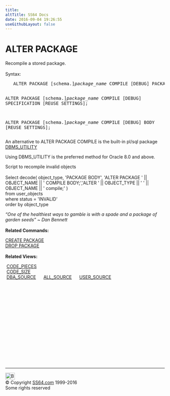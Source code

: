 ```yaml
---
title:
altTitle: SS64 Docs
date: 2016-09-04 19:26:55
useGithubLayout: false
---
```

<!-- #BeginLibraryItem "/Library/head_ora.lbi" --><!-- #EndLibraryItem --><h1>ALTER PACKAGE</h1>
<p>Recompile a stored package.<br>
  <br>
  Syntax:</p>
<pre>   ALTER PACKAGE [schema.]<i>package_name</i> COMPILE [DEBUG] PACKAGE [REUSE SETTINGS];

   ALTER PACKAGE [schema.]<i>package_name</i> COMPILE [DEBUG] SPECIFICATION [REUSE SETTINGS];

   ALTER PACKAGE [schema.]<i>package_name</i> COMPILE [DEBUG] BODY [REUSE SETTINGS];</pre>
<p>An alternative to ALTER PACKAGE COMPILE is the built-in 
pl/sql package <a href="../orap/DBMS_UTILITY.html">DBMS_UTILITY</a></p>
<p>Using DBMS_UTILITY is the preferred method for Oracle
  8.0 and above.</p>
<p>Script to recompile invalid objects <br>
<br>
<span class="code">Select decode( object_type,
'PACKAGE BODY', 'ALTER PACKAGE ' || OBJECT_NAME || ' COMPILE BODY;','ALTER ' || OBJECT_TYPE || ' ' || OBJECT_NAME || ' compile;' )<br>
from user_objects<br>
where status = 'INVALID'<br>
order by object_type</span></p>
<p> <span class="quote"><i> “One of the healthiest ways to gamble is with a spade and a package of garden seeds” ~ Dan Bennett </i></span><b><br>
  <br>
  Related Commands:</b></p>
<p><a href="package_c.html">CREATE PACKAGE</a> <br>
  <a href="package_d.html">DROP PACKAGE</a><br>
  <br>
  <b>Related Views:</b></p>
<p class="code">&nbsp;<a href="../orad/CODE_PIECES.html">CODE_PIECES</a> <br>                                                         
&nbsp;<a href="../orad/CODE_SIZE.html">CODE_SIZE</a> <br>  
&nbsp;<a href="../orad/DBA_SOURCE.html">DBA_SOURCE</a>&nbsp;&nbsp;&nbsp;&nbsp;&nbsp;&nbsp;<a href="../orad/ALL_SOURCE.html">ALL_SOURCE</a>&nbsp;&nbsp;&nbsp;&nbsp;&nbsp;&nbsp;<a href="../orad/USER_SOURCE.html">USER_SOURCE</a></p><!-- #BeginLibraryItem "/Library/foot_ora.lbi" --><p>
<!-- oracle-footer -->
<ins class="adsbygoogle" style="display:inline-block;width:300px;height:250px" data-ad-client="ca-pub-6140977852749469" data-ad-slot="4275490898"></ins>
<script>
(adsbygoogle = window.adsbygoogle || []).push({});
</script></p>
<hr>
<div id="bl" class="footer"><a href="package_a.html#"><img src="../images/top.png" width="30" height="22" alt="Back to the Top"></a></div>
<div id="br" class="footer, tagline">© Copyright <a href="../index.html">SS64.com</a> 1999-2016<br>
Some rights reserved</div><!-- #EndLibraryItem -->

